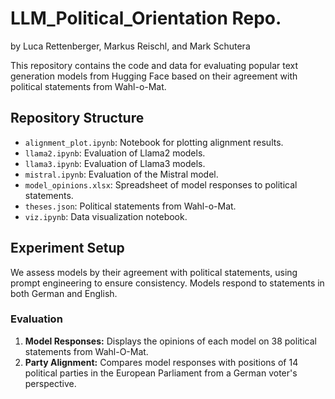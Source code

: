 # LLM_Political_Orientation Repo.
by Luca Rettenberger, Markus Reischl, and Mark Schutera


This repository contains the code and data for evaluating popular text generation models from Hugging Face based on their agreement with political statements from Wahl-o-Mat.


## Repository Structure

- `alignment_plot.ipynb`: Notebook for plotting alignment results.
- `llama2.ipynb`: Evaluation of Llama2 models.
- `llama3.ipynb`: Evaluation of Llama3 models.
- `mistral.ipynb`: Evaluation of the Mistral model.
- `model_opinions.xlsx`: Spreadsheet of model responses to political statements.
- `theses.json`: Political statements from Wahl-o-Mat.
- `viz.ipynb`: Data visualization notebook.

## Experiment Setup

We assess models by their agreement with political statements, using prompt engineering to ensure consistency. Models respond to statements in both German and English.


### Evaluation

1. **Model Responses:**
 Displays the opinions of each model on 38 political statements from Wahl-O-Mat.
2. **Party Alignment:**
 Compares model responses with positions of 14 political parties in the European Parliament from a German voter's perspective.


